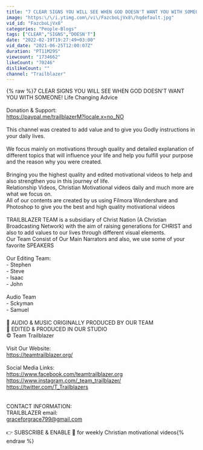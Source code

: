 ```yaml
---
title: "7 CLEAR SIGNS YOU WILL SEE WHEN GOD DOESN'T WANT YOU WITH SOMEONE! Life Changing Advice"
image: "https:\/\/i.ytimg.com\/vi\/FazcboLjVx8\/hqdefault.jpg"
vid_id: "FazcboLjVx8"
categories: "People-Blogs"
tags: ["CLEAR","SIGNS","DOESN'T"]
date: "2022-02-19T19:27:49+03:00"
vid_date: "2021-06-25T12:00:07Z"
duration: "PT11M29S"
viewcount: "1734662"
likeCount: "70246"
dislikeCount: ""
channel: "Trailblazer"
---
```

{% raw %}7 CLEAR SIGNS YOU WILL SEE WHEN GOD DOESN'T WANT YOU WITH SOMEONE! Life Changing Advice<br /><br />Donation &amp; Support: <br /><a rel="nofollow" target="blank" href="https://paypal.me/trailblazerM?locale.x=no_NO">https://paypal.me/trailblazerM?locale.x=no_NO</a><br /><br />This channel was created to add value and to give you Godly instructions in your daily lives. <br /><br />We focus mainly on motivations through quality and detailed explanation of different topics that will influence your life and help you fulfill your purpose and the reason why you were created. <br /><br />Bringing you the highest quality and edited motivational videos to help and also strengthen you in this journey of life.<br />Relationship Videos, Christian Motivational videos daily and much more are what we focus on.<br />All of our contents are created by us using Filmora Wondershare and Photoshop to give you the best and high quality motivational videos<br /><br />TRAILBLAZER TEAM is a subsidiary of Christ Nation (A Christian Broadcasting Network) with the aim of raising generations for CHRIST and also to add values to our lives through different visual elements.<br />Our Team Consist of Our Main Narrators and also, we use some of your favorite SPEAKERS<br /><br />Our Editing Team:<br />- Stephen<br />- Steve<br />- Isaac<br />- John<br /><br />Audio Team<br />- Sckyman<br />- Samuel<br /><br />🔴 AUDIO &amp; MUSIC ORIGINALLY PRODUCED BY OUR TEAM<br />🔴 EDITED &amp; PRODUCED IN OUR STUDIO<br /> © Team Trailblazer<br /><br />Visit Our Website:<br /><a rel="nofollow" target="blank" href="https://teamtrailblazer.org/">https://teamtrailblazer.org/</a><br /><br />Social Media Links:<br /><a rel="nofollow" target="blank" href="https://www.facebook.com/teamtrailblazer.org">https://www.facebook.com/teamtrailblazer.org</a><br /><a rel="nofollow" target="blank" href="https://www.instagram.com/_team_trailblazer/">https://www.instagram.com/_team_trailblazer/</a><br /><a rel="nofollow" target="blank" href="https://twitter.com/T_Trailblazers">https://twitter.com/T_Trailblazers</a><br /><br /><br />CONTACT INFORMATION: <br />TRAILBLAZER email:<br />graceforgrace799@gmail.com<br /><br />👉 SUBSCRIBE &amp; ENABLE 🔔 for weekly Christian motivational videos{% endraw %}
